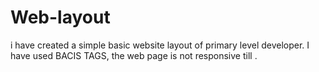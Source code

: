 # Web-layout
i have created a simple basic website layout of primary level developer. I have used BACIS TAGS, the web page is not responsive till .
